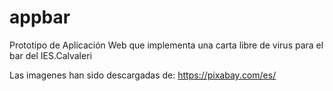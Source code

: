 # appbar
Prototipo de Aplicación Web que implementa una carta libre de virus para el bar del IES.Calvaleri

Las imagenes han sido descargadas de:
https://pixabay.com/es/

